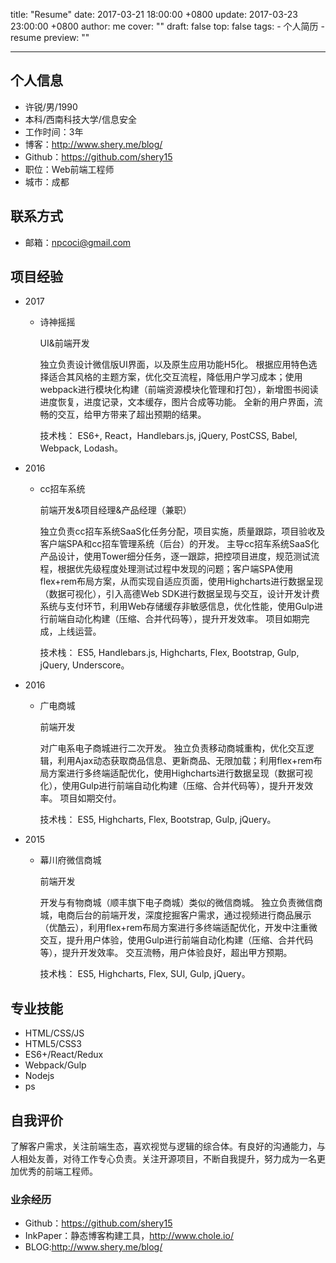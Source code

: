 title: "Resume"
date: 2017-03-21 18:00:00 +0800
update: 2017-03-23 23:00:00 +0800
author: me
cover: ""
draft: false
top: false
tags:
    - 个人简历
    - resume
preview: ""

---
## 个人信息
  - 许锐/男/1990
  - 本科/西南科技大学/信息安全
  - 工作时间：3年
  - 博客：http://www.shery.me/blog/
  - Github：https://github.com/shery15
  - 职位：Web前端工程师
  - 城市：成都

## 联系方式
  - 邮箱：npcoci@gmail.com

## 项目经验
  - 2017
    - 诗神摇摇

      UI&前端开发

      独立负责设计微信版UI界面，以及原生应用功能H5化。
      根据应用特色选择适合其风格的主题方案，优化交互流程，降低用户学习成本；使用webpack进行模块化构建（前端资源模块化管理和打包），新增图书阅读进度恢复，进度记录，文本缓存，图片合成等功能。
      全新的用户界面，流畅的交互，给甲方带来了超出预期的结果。

      技术栈： ES6+, React，Handlebars.js, jQuery, PostCSS, Babel, Webpack, Lodash。

  - 2016
    - cc招车系统

      前端开发&项目经理&产品经理（兼职）

      独立负责cc招车系统SaaS化任务分配，项目实施，质量跟踪，项目验收及客户端SPA和cc招车管理系统（后台）的开发。
      主导cc招车系统SaaS化产品设计，使用Tower细分任务，逐一跟踪，把控项目进度，规范测试流程，根据优先级程度处理测试过程中发现的问题；客户端SPA使用flex+rem布局方案，从而实现自适应页面，使用Highcharts进行数据呈现（数据可视化），引入高德Web SDK进行数据呈现与交互，设计开发计费系统与支付环节，利用Web存储缓存非敏感信息，优化性能，使用Gulp进行前端自动化构建（压缩、合并代码等），提升开发效率。
      项目如期完成，上线运营。

      技术栈： ES5, Handlebars.js, Highcharts, Flex, Bootstrap, Gulp, jQuery, Underscore。

  - 2016
    - 广电商城

      前端开发

      对广电系电子商城进行二次开发。
      独立负责移动商城重构，优化交互逻辑，利用Ajax动态获取商品信息、更新商品、无限加载；利用flex+rem布局方案进行多终端适配优化，使用Highcharts进行数据呈现（数据可视化），使用Gulp进行前端自动化构建（压缩、合并代码等），提升开发效率。
      项目如期交付。

      技术栈： ES5, Highcharts, Flex, Bootstrap, Gulp, jQuery。

  - 2015
    - 幕川府微信商城

      前端开发

      开发与有物商城（顺丰旗下电子商城）类似的微信商城。
      独立负责微信商城，电商后台的前端开发，深度挖掘客户需求，通过视频进行商品展示（优酷云），利用flex+rem布局方案进行多终端适配优化，开发中注重微交互，提升用户体验，使用Gulp进行前端自动化构建（压缩、合并代码等），提升开发效率。
      交互流畅，用户体验良好，超出甲方预期。

      技术栈： ES5, Highcharts, Flex, SUI, Gulp, jQuery。

## 专业技能
  - HTML/CSS/JS
  - HTML5/CSS3
  - ES6+/React/Redux
  - Webpack/Gulp
  - Nodejs
  - ps

## 自我评价
了解客户需求，关注前端生态，喜欢视觉与逻辑的综合体。有良好的沟通能力，与人相处友善，对待工作专心负责。关注开源项目，不断自我提升，努力成为一名更加优秀的前端工程师。

### 业余经历
  - Github：https://github.com/shery15
  - InkPaper：静态博客构建工具，http://www.chole.io/
  - BLOG:http://www.shery.me/blog/
